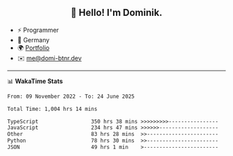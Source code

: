 <h2 align="center">👋 Hello! I'm Dominik.</h2>

- ⚡ Programmer
- 📍 Germany
- 🌍 [Portfolio](https://domi-btnr.dev)
- ✉️ [me@domi-btnr.dev](mailto://me@domi-btnr.dev)

---
📊 **WakaTime Stats**
<!--START_SECTION:waka-->

```txt
From: 09 November 2022 - To: 24 June 2025

Total Time: 1,004 hrs 14 mins

TypeScript                 350 hrs 38 mins >>>>>>>>>----------------   34.92 %
JavaScript                 234 hrs 47 mins >>>>>>-------------------   23.38 %
Other                      83 hrs 28 mins  >>-----------------------   08.31 %
Python                     78 hrs 30 mins  >>-----------------------   07.82 %
JSON                       49 hrs 1 min    >------------------------   04.88 %
```

<!--END_SECTION:waka-->
